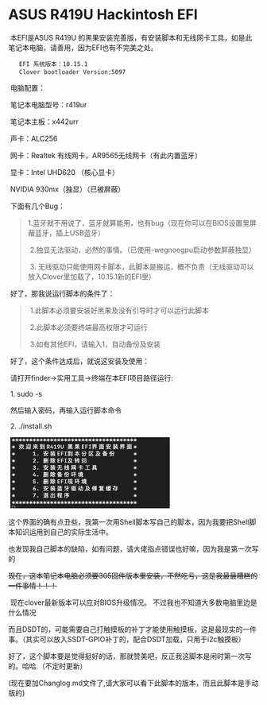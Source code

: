 #  ASUS R419U Hackintosh EFI 


​      本EFI是ASUS R419U 的黑果安装完善版，有安装脚本和无线网卡工具，如是此笔记本电脑，请善用，因为EFI也有不完美之处。

       EFI 系统版本：10.15.1
       Clover bootloader Version:5097
​     电脑配置：

​              笔记本电脑型号：r419ur

​              笔记本主板：x442urr

​              声卡：ALC256

​             网卡：Realtek 有线网卡，AR9565无线网卡（有此内置蓝牙）

​              显卡：Intel UHD620 （核心显卡） 

​                         NVIDIA 930mx（独显）（已被屏蔽）

​	下面有几个Bug：

> ​			1.蓝牙就不用说了，蓝牙就算能用，也有bug（现在你可以在BIOS设置里屏蔽蓝牙，插上USB蓝牙）
>
> ​			2.独显无法驱动，必然的事情。（已使用-wegnoegpu启动参数屏蔽独显）
>
> ​			3. 无线驱动只能使用网卡脚本，此脚本是搬运，概不负责（无线驱动可以放入Clover里加载了，10.15.1新的EFI里）

​            好了，那我说运行脚本的条件了：

> ​				1.此脚本必须要安装好黑果及没有引导时才可以运行此脚本
>
> ​				2.此脚本必须要终端最高权限才可运行
>
> ​				3.如有其他EFI，请输入1，自动备份及安装

​	好了，这个条件达成后，就说这安装及使用：

​			请打开finder->实用工具->终端在本EFI项目路径运行:

​		       1. sudo -s

​				然后输入密码，再输入运行脚本命令

​			  2. ./install.sh			

​	![](https://github.com/fromleige/ASUS-R419U-Hackintosh-EFI/blob/master/images/readme/v2-0.png)

​        这个界面的确有点丑些，我第一次用Shell脚本写自己的脚本，因为我要把Shell脚本知识运用到自己的实际生活中。

​	  也发现我自己脚本的缺陷，如有问题，请大佬指点错误也好嘛，因为我是第一次写的

​      ~~现在，这本笔记本电脑必须要305固件版本里安装，不然吃亏，这是我最最糟糕的一件事情！！！~~

​    现在clover最新版本可以应对BIOS升级情况。 不过我也不知道大多数电脑里边是什么情况

​       而且DSDT的，可能需要自己打触摸板的补丁才能使用触摸板，这是最现实的一件事。（其实可以放入SSDT-GPIO补丁的，配合DSDT加载，只用于i2c触摸板）

​      好了，这个脚本要是觉得挺好的话，那就赞美吧，反正我这脚本是闲时第一次写的。哈哈.（不定时更新）

 (现在要加Changlog.md文件了,请大家可以看下此脚本的版本，而且此脚本是手动版的)

